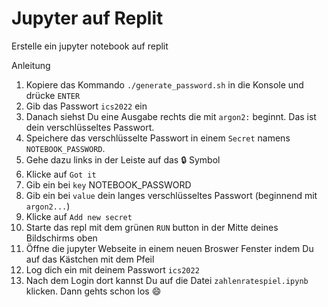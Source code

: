 # Jupyter auf Replit

Erstelle ein jupyter notebook auf replit


Anleitung

1. Kopiere das Kommando `./generate_password.sh` in die Konsole und drücke `ENTER`
2. Gib das Passwort `ics2022` ein
3. Danach siehst Du eine Ausgabe rechts die mit `argon2:` beginnt. Das ist dein verschlüsseltes Passwort. 
4. Speichere das verschlüsselte Passwort in einem `Secret`  namens `NOTEBOOK_PASSWORD`.
5. Gehe dazu links in der Leiste auf das :lock: Symbol
6. Klicke auf `Got it`
7. Gib ein bei `key` NOTEBOOK_PASSWORD
8. Gib ein bei `value` dein langes verschlüsseltes Passwort (beginnend mit `argon2...`)
9. Klicke auf `Add new secret`
10. Starte das repl mit dem grünen `RUN` button in der Mitte deines Bildschirms oben
11. Öffne die jupyter Webseite in einem neuen Broswer Fenster indem Du auf das Kästchen mit dem Pfeil
13. Log dich ein mit deinem Passwort `ics2022`
14. Nach dem Login dort kannst Du auf die Datei `zahlenratespiel.ipynb` klicken. Dann gehts schon los :smile:
